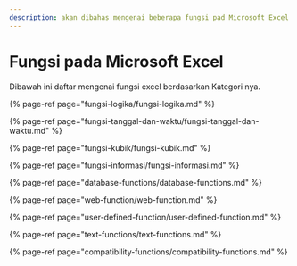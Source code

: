 ```yaml
---
description: akan dibahas mengenai beberapa fungsi pad Microsoft Excel
---
```


# Fungsi pada Microsoft Excel

Dibawah ini daftar mengenai fungsi excel berdasarkan Kategori nya.

{% page-ref page="fungsi-logika/fungsi-logika.md" %}

{% page-ref page="fungsi-tanggal-dan-waktu/fungsi-tanggal-dan-waktu.md" %}

{% page-ref page="fungsi-kubik/fungsi-kubik.md" %}

{% page-ref page="fungsi-informasi/fungsi-informasi.md" %}

{% page-ref page="database-functions/database-functions.md" %}

{% page-ref page="web-function/web-function.md" %}

{% page-ref page="user-defined-function/user-defined-function.md" %}

{% page-ref page="text-functions/text-functions.md" %}

{% page-ref page="compatibility-functions/compatibility-functions.md" %}


